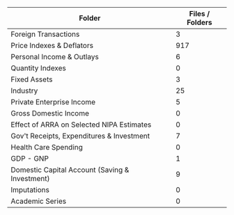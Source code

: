 | Folder                                         |   Files / Folders |
|------------------------------------------------|-------------------|
| Foreign Transactions                           |                 3 |
| Price Indexes & Deflators                      |               917 |
| Personal Income & Outlays                      |                 6 |
| Quantity Indexes                               |                 0 |
| Fixed Assets                                   |                 3 |
| Industry                                       |                25 |
| Private Enterprise Income                      |                 5 |
| Gross Domestic Income                          |                 0 |
| Effect of ARRA on Selected NIPA Estimates      |                 0 |
| Gov't Receipts, Expenditures & Investment      |                 7 |
| Health Care Spending                           |                 0 |
| GDP - GNP                                      |                 1 |
| Domestic Capital Account (Saving & Investment) |                 9 |
| Imputations                                    |                 0 |
| Academic Series                                |                 0 |